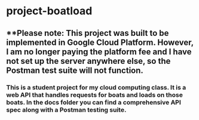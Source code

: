 # project-boatload

## **Please note: This project was built to be implemented in Google Cloud Platform. However, I am no longer paying the platform fee and I have not set up the server anywhere else, so the Postman test suite will not function.

### This is a student project for my cloud computing class. It is a web API that handles requests for boats and loads on those boats. In the docs folder you can find a comprehensive API spec along with a Postman testing suite.

